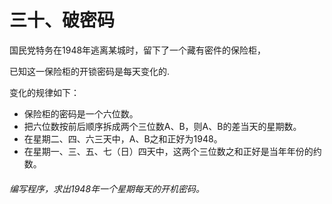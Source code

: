 # 三十、破密码

国民党特务在1948年逃离某城时，留下了一个藏有密件的保险柜，

已知这一保险柜的开锁密码是每天变化的.

变化的规律如下：
- 保险柜的密码是一个六位数。
- 把六位数按前后顺序拆成两个三位数A、B，则A、B的差当天的星期数。
- 在星期二、四、六三天中，A、B之和正好为1948。
- 在星期一、三、五、七（日）四天中，这两个三位数之和正好是当年年份的约数。

###### 编写程序，求出1948年一个星期每天的开机密码。
